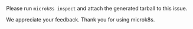 Please run `microk8s inspect` and attach the generated tarball to this issue.

We appreciate your feedback. Thank you for using microk8s.
